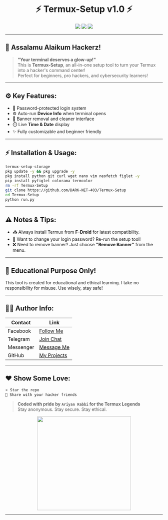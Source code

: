 
<h1 align="center">⚡ Termux-Setup v1.0 ⚡</h1>
<p align="center">
  <img src="https://img.shields.io/badge/Made%20With-Termux-blue?style=for-the-badge&logo=gnu-bash" />
  <img src="https://img.shields.io/badge/Creator-Ariyan%20Rabbi-green?style=for-the-badge&logo=hackaday" />
  <img src="https://img.shields.io/badge/Status-Stable-brightgreen?style=for-the-badge&logo=github" />
</p>

---

## 🔰 Assalamu Alaikum Hackerz!

> **"Your terminal deserves a glow-up!"**  
> This is **Termux-Setup**, an all-in-one setup tool to turn your Termux into a hacker's command center!  
> Perfect for beginners, pro hackers, and cybersecurity learners!

---

## ⚙️ Key Features:
- 🔐 Password-protected login system  
- ⚙️ Auto-run **Device Info** when terminal opens  
- 🧹 Banner removal and cleaner interface  
- ⏱️ Live **Time & Date** display  
- ✨ Fully customizable and beginner friendly

---

## ⚡ Installation & Usage:

```bash
termux-setup-storage
pkg update -y && pkg upgrade -y
pkg install python git curl wget nano vim neofetch figlet -y
pip install pyfiglet colorama termcolor
rm -rf Termux-Setup
git clone https://github.com/DARK-NET-403/Termux-Setup
cd Termux-Setup
python run.py
```

---

## ⚠️ Notes & Tips:
- 📥 Always install Termux from **F-Droid** for latest compatibility.
- 🔑 Want to change your login password? Re-run the setup tool!
- ❌ Need to remove banner? Just choose **"Remove Banner"** from the menu.

---

## 🧠 Educational Purpose Only!
This tool is created for educational and ethical learning. I take no responsibility for misuse. Use wisely, stay safe!

---

## 🧑‍💻 Author Info:

| Contact | Link |
|--------|------|
| Facebook | [Follow Me](https://www.facebook.com/share/1FiCkCecyD/) |
| Telegram | [Join Chat](https://t.me/DARK_NET_403) |
| Messenger | [Message Me](https://m.me/DARK.NET.403) |
| GitHub | [My Projects](https://github.com/DARK-NET-403) |

---

## ❤️ Show Some Love:

```bash
⭐ Star the repo
📢 Share with your hacker friends
```

> **Coded with pride by `Ariyan Rabbi` for the Termux Legends**  
> Stay anonymous. Stay secure. Stay ethical.

<p align="center">
  <img src="https://media.tenor.com/2uyENRmiUt0AAAAC/coding.gif" width="300px" />
</p>

---

